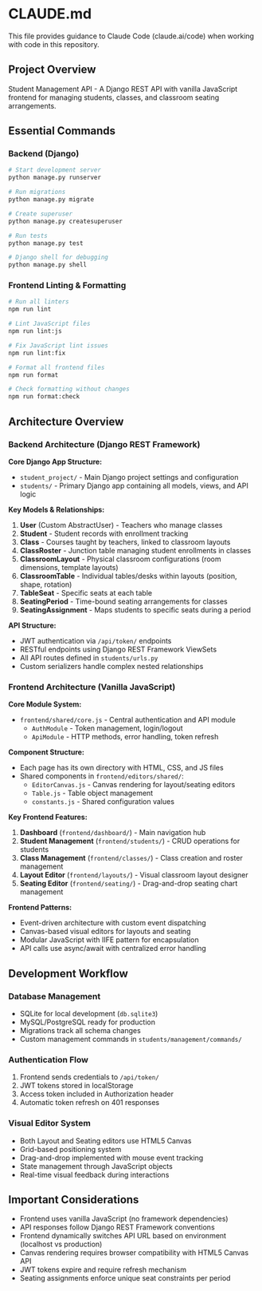 # CLAUDE.md

This file provides guidance to Claude Code (claude.ai/code) when working with code in this repository.

## Project Overview

Student Management API - A Django REST API with vanilla JavaScript frontend for managing students, classes, and classroom seating arrangements.

## Essential Commands

### Backend (Django)
```bash
# Start development server
python manage.py runserver

# Run migrations
python manage.py migrate

# Create superuser
python manage.py createsuperuser

# Run tests
python manage.py test

# Django shell for debugging
python manage.py shell
```

### Frontend Linting & Formatting
```bash
# Run all linters
npm run lint

# Lint JavaScript files
npm run lint:js

# Fix JavaScript lint issues
npm run lint:fix

# Format all frontend files
npm run format

# Check formatting without changes
npm run format:check
```

## Architecture Overview

### Backend Architecture (Django REST Framework)

**Core Django App Structure:**
- `student_project/` - Main Django project settings and configuration
- `students/` - Primary Django app containing all models, views, and API logic

**Key Models & Relationships:**
1. **User** (Custom AbstractUser) - Teachers who manage classes
2. **Student** - Student records with enrollment tracking
3. **Class** - Courses taught by teachers, linked to classroom layouts
4. **ClassRoster** - Junction table managing student enrollments in classes
5. **ClassroomLayout** - Physical classroom configurations (room dimensions, template layouts)
6. **ClassroomTable** - Individual tables/desks within layouts (position, shape, rotation)
7. **TableSeat** - Specific seats at each table
8. **SeatingPeriod** - Time-bound seating arrangements for classes
9. **SeatingAssignment** - Maps students to specific seats during a period

**API Structure:**
- JWT authentication via `/api/token/` endpoints
- RESTful endpoints using Django REST Framework ViewSets
- All API routes defined in `students/urls.py`
- Custom serializers handle complex nested relationships

### Frontend Architecture (Vanilla JavaScript)

**Core Module System:**
- `frontend/shared/core.js` - Central authentication and API module
  - `AuthModule` - Token management, login/logout
  - `ApiModule` - HTTP methods, error handling, token refresh

**Component Structure:**
- Each page has its own directory with HTML, CSS, and JS files
- Shared components in `frontend/editors/shared/`:
  - `EditorCanvas.js` - Canvas rendering for layout/seating editors
  - `Table.js` - Table object management
  - `constants.js` - Shared configuration values

**Key Frontend Features:**
1. **Dashboard** (`frontend/dashboard/`) - Main navigation hub
2. **Student Management** (`frontend/students/`) - CRUD operations for students
3. **Class Management** (`frontend/classes/`) - Class creation and roster management
4. **Layout Editor** (`frontend/layouts/`) - Visual classroom layout designer
5. **Seating Editor** (`frontend/seating/`) - Drag-and-drop seating chart management

**Frontend Patterns:**
- Event-driven architecture with custom event dispatching
- Canvas-based visual editors for layouts and seating
- Modular JavaScript with IIFE pattern for encapsulation
- API calls use async/await with centralized error handling

## Development Workflow

### Database Management
- SQLite for local development (`db.sqlite3`)
- MySQL/PostgreSQL ready for production
- Migrations track all schema changes
- Custom management commands in `students/management/commands/`

### Authentication Flow
1. Frontend sends credentials to `/api/token/`
2. JWT tokens stored in localStorage
3. Access token included in Authorization header
4. Automatic token refresh on 401 responses

### Visual Editor System
- Both Layout and Seating editors use HTML5 Canvas
- Grid-based positioning system
- Drag-and-drop implemented with mouse event tracking
- State management through JavaScript objects
- Real-time visual feedback during interactions

## Important Considerations

- Frontend uses vanilla JavaScript (no framework dependencies)
- API responses follow Django REST Framework conventions
- Frontend dynamically switches API URL based on environment (localhost vs production)
- Canvas rendering requires browser compatibility with HTML5 Canvas API
- JWT tokens expire and require refresh mechanism
- Seating assignments enforce unique seat constraints per period